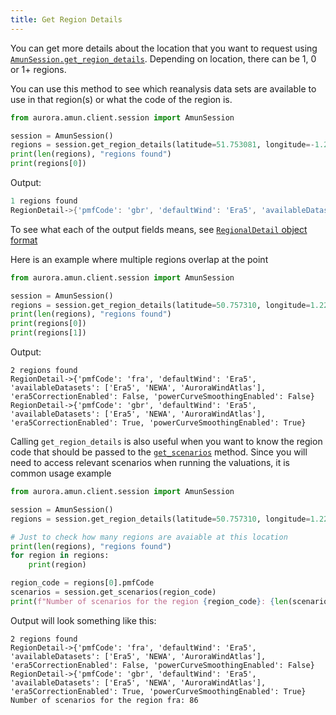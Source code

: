 ```yaml
---
title: Get Region Details
---
```


You can get more details about the location that you want to request using [`AmunSession.get_region_details`](/docs/Reference/session#get_region_details). Depending on location, there can be 1, 0 or 1+ regions.

You can use this method to see which reanalysis data sets are available to use in that region(s) or what the code of the region is.

```python
from aurora.amun.client.session import AmunSession

session = AmunSession()
regions = session.get_region_details(latitude=51.753081, longitude=-1.250017)
print(len(regions), "regions found")
print(regions[0])
```

Output:

```powershell
1 regions found
RegionDetail->{'pmfCode': 'gbr', 'defaultWind': 'Era5', 'availableDatasets': ['Era5', 'NEWA', 'AuroraWindAtlas'], 'era5CorrectionEnabled': True, 'powerCurveSmoothingEnabled': True}
```

To see what each of the output fields means, see [`RegionalDetail` object format](/docs/Reference/responses#regiondetail-objects)

Here is an example where multiple regions overlap at the point

```python
from aurora.amun.client.session import AmunSession

session = AmunSession()
regions = session.get_region_details(latitude=50.757310, longitude=1.225665)
print(len(regions), "regions found")
print(regions[0])
print(regions[1])
```

Output:

```powerwhell
2 regions found
RegionDetail->{'pmfCode': 'fra', 'defaultWind': 'Era5', 'availableDatasets': ['Era5', 'NEWA', 'AuroraWindAtlas'], 'era5CorrectionEnabled': False, 'powerCurveSmoothingEnabled': False}
RegionDetail->{'pmfCode': 'gbr', 'defaultWind': 'Era5', 'availableDatasets': ['Era5', 'NEWA', 'AuroraWindAtlas'], 'era5CorrectionEnabled': True, 'powerCurveSmoothingEnabled': True}
```

Calling `get_region_details` is also useful when you want to know the region code that should be passed to the [`get_scenarios`](/docs/Reference/session#get_scenarios) method. Since you will need to access relevant scenarios when running the valuations, it is common usage example

```python
from aurora.amun.client.session import AmunSession

session = AmunSession()
regions = session.get_region_details(latitude=50.757310, longitude=1.225665)

# Just to check how many regions are avaiable at this location
print(len(regions), "regions found")
for region in regions:
    print(region)

region_code = regions[0].pmfCode
scenarios = session.get_scenarios(region_code)
print(f"Number of scenarios for the region {region_code}: {len(scenarios)}")
```

Output will look something like this:

```powerhshell
2 regions found
RegionDetail->{'pmfCode': 'fra', 'defaultWind': 'Era5', 'availableDatasets': ['Era5', 'NEWA', 'AuroraWindAtlas'], 'era5CorrectionEnabled': False, 'powerCurveSmoothingEnabled': False}
RegionDetail->{'pmfCode': 'gbr', 'defaultWind': 'Era5', 'availableDatasets': ['Era5', 'NEWA', 'AuroraWindAtlas'], 'era5CorrectionEnabled': True, 'powerCurveSmoothingEnabled': True}    
Number of scenarios for the region fra: 86
```